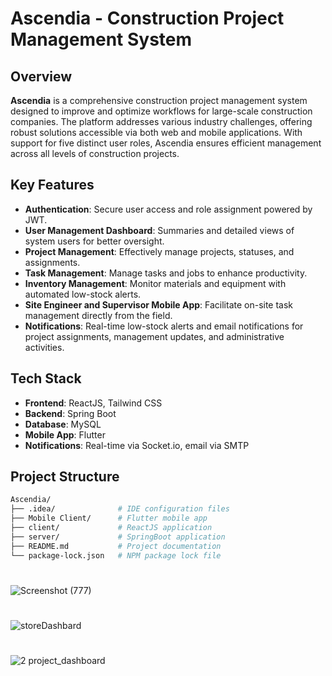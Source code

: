 
# Ascendia - Construction Project Management System


## Overview

**Ascendia** is a comprehensive construction project management system designed to improve and optimize workflows for large-scale construction companies. The platform addresses various industry challenges, offering robust solutions accessible via both web and mobile applications. With support for five distinct user roles, Ascendia ensures efficient management across all levels of construction projects.

## Key Features

- **Authentication**: Secure user access and role assignment powered by JWT.
- **User Management Dashboard**: Summaries and detailed views of system users for better oversight.
- **Project Management**: Effectively manage projects, statuses, and assignments.
- **Task Management**: Manage tasks and jobs to enhance productivity.
- **Inventory Management**: Monitor materials and equipment with automated low-stock alerts.
- **Site Engineer and Supervisor Mobile App**: Facilitate on-site task management directly from the field.
- **Notifications**: Real-time low-stock alerts and email notifications for project assignments, management updates, and administrative activities.

## Tech Stack

- **Frontend**: ReactJS, Tailwind CSS
- **Backend**: Spring Boot
- **Database**: MySQL
- **Mobile App**: Flutter
- **Notifications**: Real-time via Socket.io, email via SMTP

## Project Structure

```bash
Ascendia/
├── .idea/              # IDE configuration files
├── Mobile Client/      # Flutter mobile app
├── client/             # ReactJS application
├── server/             # SpringBoot application
├── README.md           # Project documentation
└── package-lock.json   # NPM package lock file
````
# 
![Screenshot (777)](https://github.com/Jayaweera123/Ascendia-/assets/155569167/5a7d0b86-73ec-450c-9864-87679548e0e5)
#
![storeDashbard](https://github.com/user-attachments/assets/9babc8c0-386a-4389-9ed9-95a638728fa0)
#
![2 project_dashboard](https://github.com/user-attachments/assets/254f92a1-4826-43cd-81a1-06a845ef6d1c)
#




